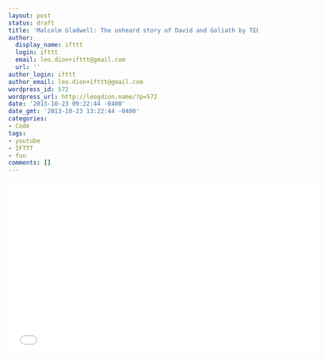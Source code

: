 ```yaml
---
layout: post
status: draft
title: 'Malcolm Gladwell: The unheard story of David and Goliath by TED'
author:
  display_name: ifttt
  login: ifttt
  email: leo.dion+ifttt@gmail.com
  url: ''
author_login: ifttt
author_email: leo.dion+ifttt@gmail.com
wordpress_id: 572
wordpress_url: http://leogdion.name/?p=572
date: '2013-10-23 09:22:44 -0400'
date_gmt: '2013-10-23 13:22:44 -0400'
categories:
- Code
tags:
- youtube
- IFTTT
- fun
comments: []
---
```

<iframe width="625" height="352" src="//www.youtube.com/embed/ziGD7vQOwl8" frameborder="0" allowfullscreen></iframe>
